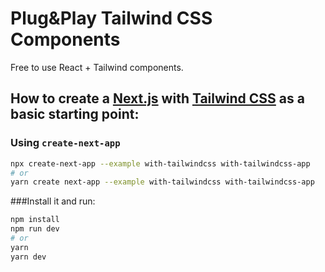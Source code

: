 # Plug&Play Tailwind CSS Components

Free to use React + Tailwind components.

## How to create a [Next.js](https://nextjs.org/) with [Tailwind CSS](https://tailwindcss.com) as a basic starting point:

### Using `create-next-app`

```bash
npx create-next-app --example with-tailwindcss with-tailwindcss-app
# or
yarn create next-app --example with-tailwindcss with-tailwindcss-app
```

###Install it and run:

```bash
npm install
npm run dev
# or
yarn
yarn dev
```